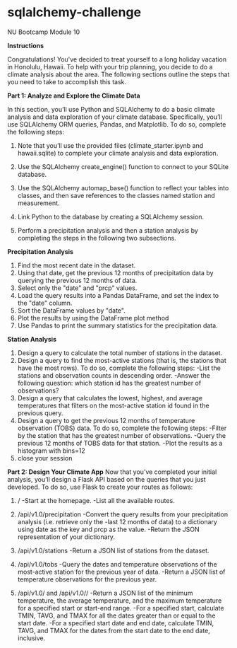 # sqlalchemy-challenge
NU Bootcamp Module 10

**Instructions**

Congratulations! You've decided to treat yourself to a long holiday vacation in Honolulu, Hawaii. To help with your trip planning, you decide to do a climate analysis about the area. The following sections outline the steps that you need to take to accomplish this task.

**Part 1: Analyze and Explore the Climate Data**

In this section, you’ll use Python and SQLAlchemy to do a basic climate analysis and data exploration of your climate database. Specifically, you’ll use SQLAlchemy ORM queries, Pandas, and Matplotlib. To do so, complete the following steps:

1. Note that you’ll use the provided files (climate_starter.ipynb and hawaii.sqlite) to complete your climate analysis and data exploration.

2. Use the SQLAlchemy create_engine() function to connect to your SQLite database.

3. Use the SQLAlchemy automap_base() function to reflect your tables into classes, and then save references to the classes named station and measurement.

4. Link Python to the database by creating a SQLAlchemy session.

5. Perform a precipitation analysis and then a station analysis by completing the steps in the following two subsections.

**Precipitation Analysis**
1. Find the most recent date in the dataset.
2. Using that date, get the previous 12 months of precipitation data by querying the previous 12 months of data.
3. Select only the "date" and "prcp" values.
4. Load the query results into a Pandas DataFrame, and set the index to the "date" column.
5. Sort the DataFrame values by "date".
6. Plot the results by using the DataFrame plot method
7. Use Pandas to print the summary statistics for the precipitation data.

**Station Analysis**
1. Design a query to calculate the total number of stations in the dataset.
2. Design a query to find the most-active stations (that is, the stations that have the most rows). To do so, complete the following steps:
    -List the stations and observation counts in descending order.
    -Answer the following question: which station id has the greatest number of observations?
3. Design a query that calculates the lowest, highest, and average temperatures that filters on the most-active station id found in the previous query.
4. Design a query to get the previous 12 months of temperature observation (TOBS) data. To do so, complete the following steps:
    -Filter by the station that has the greatest number of observations.
    -Query the previous 12 months of TOBS data for that station.
    -Plot the results as a histogram with bins=12
5. close your session


**Part 2: Design Your Climate App**
Now that you’ve completed your initial analysis, you’ll design a Flask API based on the queries that you just developed. To do so, use Flask to create your routes as follows:

1. /
-Start at the homepage.
-List all the available routes.

1. /api/v1.0/precipitation
-Convert the query results from your precipitation analysis (i.e. retrieve only the -last 12 months of data) to a dictionary using date as the key and prcp as the value.
-Return the JSON representation of your dictionary.

1. /api/v1.0/stations
-Return a JSON list of stations from the dataset.

1. /api/v1.0/tobs
-Query the dates and temperature observations of the most-active station for the previous year of data.
-Return a JSON list of temperature observations for the previous year.

1. /api/v1.0/<start> and /api/v1.0/<start>/<end>
-Return a JSON list of the minimum temperature, the average temperature, and the maximum temperature for a specified start or start-end range.
-For a specified start, calculate TMIN, TAVG, and TMAX for all the dates greater than or equal to the start date.
-For a specified start date and end date, calculate TMIN, TAVG, and TMAX for the dates from the start date to the end date, inclusive.